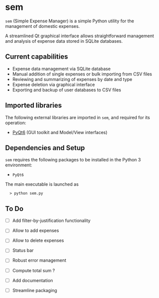 # sem
`sem` (Simple Expense Manager) is a simple Python utility for
the management of domestic expenses.

A streamlined Qt graphical interface allows straightforward
management and analysis of expense data stored in SQLite databases.



## Current capabilities

- Expense data management via SQLite database
- Manual addition of single expenses or bulk importing from CSV
  files
- Reviewing and summarizing of expenses by date and type
- Expense deletion via graphical interface
- Exporting and backup of user databases to CSV files



## Imported libraries

The following external libraries are imported in `sem`, and
required for its operation:

- [PyQt6](https://www.riverbankcomputing.com/software/pyqt/)
  (GUI toolkit and Model/View interfaces)



## Dependencies and Setup

`sem` requires the following packages to be installed in the
Python 3 environment:

- `PyQt6`

The main executable is launched as

```
  > python sem.py
```



## To Do

- [ ] Add filter-by-justification functionality
- [ ] Allow to add expenses
- [ ] Allow to delete expenses
- [ ] Status bar
- [ ] Robust error management
- [ ] Compute total sum ?

- [ ] Add documentation
- [ ] Streamline packaging
